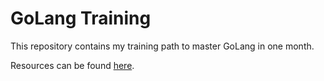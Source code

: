# GoLang Training

This repository contains my training path to master GoLang in one month.

Resources can be found [here](http://harrymoreno.com/2016/06/30/How-to-learn-Golang-in-1-month.html).
